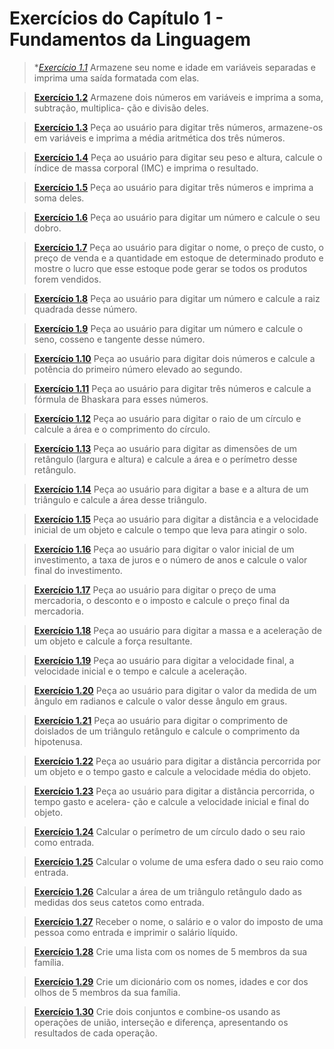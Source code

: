 # Exercícios do Capítulo 1 - Fundamentos da Linguagem

> **[Exercício 1.1](https://github.com/ThallesCansi/Programacao-para-Web/blob/master/1%C2%BA%20Bimestre/Cap%C3%ADtulo%20I%20-%20Fundamentos%20da%20Linguagem/Exerc%C3%ADcio%201.1.py)*  Armazene seu nome e idade em variáveis separadas e imprima uma saída formatada com elas.

> **[Exercício 1.2](https://github.com/ThallesCansi/Programacao-para-Web/blob/master/1%C2%BA%20Bimestre/Cap%C3%ADtulo%20I%20-%20Fundamentos%20da%20Linguagem/Exerc%C3%ADcio%201.2.py)**  Armazene dois números em variáveis e imprima a soma, subtração, multiplica-   ção e divisão deles.

> **[Exercício 1.3](https://github.com/ThallesCansi/Programacao-para-Web/blob/master/1%C2%BA%20Bimestre/Cap%C3%ADtulo%20I%20-%20Fundamentos%20da%20Linguagem/Exerc%C3%ADcio%201.3.py)**  Peça ao usuário para digitar três números, armazene-os em variáveis e imprima   a média aritmética dos três números.

> **[Exercício 1.4](https://github.com/ThallesCansi/Programacao-para-Web/blob/master/1%C2%BA%20Bimestre/Cap%C3%ADtulo%20I%20-%20Fundamentos%20da%20Linguagem/Exerc%C3%ADcio%201.4.py)**  Peça ao usuário para digitar seu peso e altura, calcule o índice de massa   corporal (IMC) e imprima o resultado.

> **[Exercício 1.5](https://github.com/ThallesCansi/Programacao-para-Web/blob/master/1%C2%BA%20Bimestre/Cap%C3%ADtulo%20I%20-%20Fundamentos%20da%20Linguagem/Exerc%C3%ADcio%201.5.py)**  Peça ao usuário para digitar três números e imprima a soma deles.

> **[Exercício 1.6](https://github.com/ThallesCansi/Programacao-para-Web/blob/master/1%C2%BA%20Bimestre/Cap%C3%ADtulo%20I%20-%20Fundamentos%20da%20Linguagem/Exerc%C3%ADcio%201.6.py)**  Peça ao usuário para digitar um número e calcule o seu dobro.

> **[Exercício 1.7](https://github.com/ThallesCansi/Programacao-para-Web/blob/master/1%C2%BA%20Bimestre/Cap%C3%ADtulo%20I%20-%20Fundamentos%20da%20Linguagem/Exerc%C3%ADcio%201.7.py)**  Peça ao usuário para digitar o nome, o preço de custo, o preço de venda e a   quantidade em estoque de determinado produto e mostre o lucro que esse estoque pode   gerar se todos os produtos forem vendidos.

> **[Exercício 1.8](https://github.com/ThallesCansi/Programacao-para-Web/blob/master/1%C2%BA%20Bimestre/Cap%C3%ADtulo%20I%20-%20Fundamentos%20da%20Linguagem/Exerc%C3%ADcio%201.8.py)**  Peça ao usuário para digitar um número e calcule a raiz quadrada desse   número.

> **[Exercício 1.9](https://github.com/ThallesCansi/Programacao-para-Web/blob/master/1%C2%BA%20Bimestre/Cap%C3%ADtulo%20I%20-%20Fundamentos%20da%20Linguagem/Exerc%C3%ADcio%201.9.py)**  Peça ao usuário para digitar um número e calcule o seno, cosseno e tangente   desse número.

> **[Exercício 1.10](https://github.com/ThallesCansi/Programacao-para-Web/blob/master/1%C2%BA%20Bimestre/Cap%C3%ADtulo%20I%20-%20Fundamentos%20da%20Linguagem/Exerc%C3%ADcio%201.10.py)**  Peça ao usuário para digitar dois números e calcule a potência do primeiro   número elevado ao segundo.

> **[Exercício 1.11](https://github.com/ThallesCansi/Programacao-para-Web/blob/master/1%C2%BA%20Bimestre/Cap%C3%ADtulo%20I%20-%20Fundamentos%20da%20Linguagem/Exerc%C3%ADcio%201.11.py)**  Peça ao usuário para digitar três números e calcule a fórmula de Bhaskara   para esses números.

> **[Exercício 1.12](https://github.com/ThallesCansi/Programacao-para-Web/blob/master/1%C2%BA%20Bimestre/Cap%C3%ADtulo%20I%20-%20Fundamentos%20da%20Linguagem/Exerc%C3%ADcio%201.12.py)**  Peça  ao  usuário  para  digitar  o  raio  de  um  círculo  e  calcule  a  área  e  o   comprimento do círculo.

> **[Exercício 1.13](https://github.com/ThallesCansi/Programacao-para-Web/blob/master/1%C2%BA%20Bimestre/Cap%C3%ADtulo%20I%20-%20Fundamentos%20da%20Linguagem/Exerc%C3%ADcio%201.13.py)**  Peça ao usuário para digitar as dimensões de um retângulo (largura e altura)   e calcule a área e o perímetro desse retângulo.

> **[Exercício 1.14](https://github.com/ThallesCansi/Programacao-para-Web/blob/master/1%C2%BA%20Bimestre/Cap%C3%ADtulo%20I%20-%20Fundamentos%20da%20Linguagem/Exerc%C3%ADcio%201.14.py)**  Peça ao usuário para digitar a base e a altura de um triângulo e calcule a   área desse triângulo.

> **[Exercício 1.15](https://github.com/ThallesCansi/Programacao-para-Web/blob/master/1%C2%BA%20Bimestre/Cap%C3%ADtulo%20I%20-%20Fundamentos%20da%20Linguagem/Exerc%C3%ADcio%201.15.py)**  Peça ao usuário para digitar a distância e a velocidade inicial de um objeto   e calcule o tempo que leva para atingir o solo.

> **[Exercício 1.16](https://github.com/ThallesCansi/Programacao-para-Web/blob/master/1%C2%BA%20Bimestre/Cap%C3%ADtulo%20I%20-%20Fundamentos%20da%20Linguagem/Exerc%C3%ADcio%201.16.py)**  Peça ao usuário para digitar o valor inicial de um investimento, a taxa de juros   e o número de anos e calcule o valor final do investimento.

> **[Exercício 1.17](https://github.com/ThallesCansi/Programacao-para-Web/blob/master/1%C2%BA%20Bimestre/Cap%C3%ADtulo%20I%20-%20Fundamentos%20da%20Linguagem/Exerc%C3%ADcio%201.17.py)**  Peça ao usuário para digitar o preço de uma mercadoria, o desconto e o   imposto e calcule o preço final da mercadoria.

> **[Exercício 1.18](https://github.com/ThallesCansi/Programacao-para-Web/blob/master/1%C2%BA%20Bimestre/Cap%C3%ADtulo%20I%20-%20Fundamentos%20da%20Linguagem/Exerc%C3%ADcio%201.18.py)**  Peça ao usuário para digitar a massa e a aceleração de um objeto e calcule   a força resultante.

> **[Exercício 1.19](https://github.com/ThallesCansi/Programacao-para-Web/blob/master/1%C2%BA%20Bimestre/Cap%C3%ADtulo%20I%20-%20Fundamentos%20da%20Linguagem/Exerc%C3%ADcio%201.19.py)**  Peça ao usuário para digitar a velocidade final,  a velocidade inicial e o   tempo e calcule a aceleração.

> **[Exercício 1.20](https://github.com/ThallesCansi/Programacao-para-Web/blob/master/1%C2%BA%20Bimestre/Cap%C3%ADtulo%20I%20-%20Fundamentos%20da%20Linguagem/Exerc%C3%ADcio%201.20.py)**  Peça ao usuário para digitar o valor da medida de um ângulo em radianos e   calcule o valor desse ângulo em graus.

> **[Exercício 1.21](https://github.com/ThallesCansi/Programacao-para-Web/blob/master/1%C2%BA%20Bimestre/Cap%C3%ADtulo%20I%20-%20Fundamentos%20da%20Linguagem/Exerc%C3%ADcio%201.21.py)**  Peça ao usuário para digitar o comprimento de doislados de um triângulo   retângulo e calcule o comprimento da hipotenusa.

> **[Exercício 1.22](https://github.com/ThallesCansi/Programacao-para-Web/blob/master/1%C2%BA%20Bimestre/Cap%C3%ADtulo%20I%20-%20Fundamentos%20da%20Linguagem/Exerc%C3%ADcio%201.22.py)**  Peça ao usuário para digitar a distância percorrida por um objeto e o tempo   gasto e calcule a velocidade média do objeto.

> **[Exercício 1.23](https://github.com/ThallesCansi/Programacao-para-Web/blob/master/1%C2%BA%20Bimestre/Cap%C3%ADtulo%20I%20-%20Fundamentos%20da%20Linguagem/Exerc%C3%ADcio%201.23.py)**  Peça ao usuário para digitar a distância percorrida, o tempo gasto e acelera-   ção e calcule a velocidade inicial e final do objeto.

> **[Exercício 1.24](https://github.com/ThallesCansi/Programacao-para-Web/blob/master/1%C2%BA%20Bimestre/Cap%C3%ADtulo%20I%20-%20Fundamentos%20da%20Linguagem/Exerc%C3%ADcio%201.24.py)**  Calcular o perímetro de um círculo dado o seu raio como entrada.

> **[Exercício 1.25](https://github.com/ThallesCansi/Programacao-para-Web/blob/master/1%C2%BA%20Bimestre/Cap%C3%ADtulo%20I%20-%20Fundamentos%20da%20Linguagem/Exerc%C3%ADcio%201.25.py)**  Calcular o volume de uma esfera dado o seu raio como entrada.

> **[Exercício 1.26](https://github.com/ThallesCansi/Programacao-para-Web/blob/master/1%C2%BA%20Bimestre/Cap%C3%ADtulo%20I%20-%20Fundamentos%20da%20Linguagem/Exerc%C3%ADcio%201.26.py)**  Calcular a área de um triângulo retângulo dado as medidas dos seus catetos   como entrada.

> **[Exercício 1.27](https://github.com/ThallesCansi/Programacao-para-Web/blob/master/1%C2%BA%20Bimestre/Cap%C3%ADtulo%20I%20-%20Fundamentos%20da%20Linguagem/Exerc%C3%ADcio%201.27.py)**  Receber o nome, o salário e o valor do imposto de uma pessoa como entrada   e imprimir o salário líquido.

> **[Exercício 1.28](https://github.com/ThallesCansi/Programacao-para-Web/blob/master/1%C2%BA%20Bimestre/Cap%C3%ADtulo%20I%20-%20Fundamentos%20da%20Linguagem/Exerc%C3%ADcio%201.28.py)**  Crie uma lista com os nomes de 5 membros da sua família.

> **[Exercício 1.29](https://github.com/ThallesCansi/Programacao-para-Web/blob/master/1%C2%BA%20Bimestre/Cap%C3%ADtulo%20I%20-%20Fundamentos%20da%20Linguagem/Exerc%C3%ADcio%201.29.py)**  Crie um dicionário com os nomes, idades e cor dos olhos de 5 membros da   sua família.

> **[Exercício 1.30](https://github.com/ThallesCansi/Programacao-para-Web/blob/master/1%C2%BA%20Bimestre/Cap%C3%ADtulo%20I%20-%20Fundamentos%20da%20Linguagem/Exerc%C3%ADcio%201.30.py)**  Crie dois conjuntos e combine-os usando as operações de união, interseção   e diferença, apresentando os resultados de cada operação.
